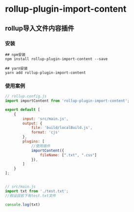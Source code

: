 # rollup-plugin-import-content
## rollup导入文件内容插件

### 安装

```shell
## npm安装
npm install rollup-plugin-import-content --save

## yarn安装
yarn add rollup-plugin-import-content

```

### 使用案例

```javascript
// rollup.config.js
import importContent from 'rollup-plugin-import-content';

export default [
    {
        input: 'src/main.js',
        output: {
            file: 'build/localBuild.js',
            format: 'cjs'
        },
        plugins: [
            //使用插件
            importContent({
                fileName: [".txt", ".css"]
            }),
        ]
    }
];
```

##  

```javascript
// src/main.js
import txt from './test.txt';
//假设目前下有test.txt文件

console.log(txt)
```
